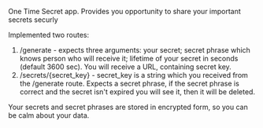 One Time Secret app.
Provides you opportunity to share your important secrets securly

Implemented two routes: 
1. /generate - expects three arguments: your secret; secret phrase which knows person who will receive 
it; lifetime of your secret in seconds (default 3600 sec). You will receive a URL, containing secret key.
2. /secrets/{secret_key} - secret_key is a string which you received from the /generate route. Expects a secret phrase,
if the secret phrase is correct and the secret isn't expired you will see it, then it will be deleted.

Your secrets and secret phrases are stored in encrypted form, so you can be calm about your data. 